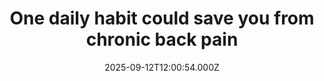 ---
title: "One daily habit could save you from chronic back pain"
date: 2025-09-12T12:00:54.000Z
category: Health
externalLink: "https://www.sciencedaily.com/releases/2025/09/250911073206.htm"
image: ""
excerpt: "Walking every day could be the simplest and most effective way to prevent chronic lower back pain. A large study involving over 11,000 people found that walking more — not faster — reduces the risk of developing long-term back issues. The findings show that even low-intensity walking provides protection, with participants walking over 100 minutes daily experiencing significantly lower risks…"
---
